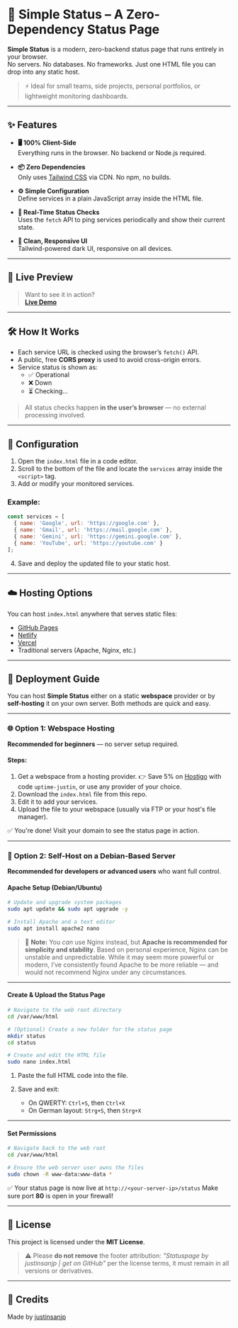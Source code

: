 # 🚦 Simple Status – A Zero-Dependency Status Page

**Simple Status** is a modern, zero-backend status page that runs entirely in your browser.  
No servers. No databases. No frameworks. Just one HTML file you can drop into any static host.

> ⚡ Ideal for small teams, side projects, personal portfolios, or lightweight monitoring dashboards.

---

## ✨ Features

- **🖥 100% Client-Side**  
  Everything runs in the browser. No backend or Node.js required.

- **📦 Zero Dependencies**  
  Only uses [Tailwind CSS](https://tailwindcss.com/) via CDN. No npm, no builds.

- **⚙️ Simple Configuration**  
  Define services in a plain JavaScript array inside the HTML file.

- **📡 Real-Time Status Checks**  
  Uses the `fetch` API to ping services periodically and show their current state.

- **🌙 Clean, Responsive UI**  
  Tailwind-powered dark UI, responsive on all devices.

---

## 📁 Live Preview

> Want to see it in action?  
> [**Live Demo**](https://klexai.justinsanjp.de/status/) 

---

## 🛠 How It Works

- Each service URL is checked using the browser’s `fetch()` API.
- A public, free **CORS proxy** is used to avoid cross-origin errors.
- Service status is shown as:
  - ✅ Operational
  - ❌ Down
  - ⏳ Checking...

> All status checks happen **in the user’s browser** — no external processing involved.

---

## 🔧 Configuration

1. Open the `index.html` file in a code editor.
2. Scroll to the bottom of the file and locate the `services` array inside the `<script>` tag.
3. Add or modify your monitored services.

### Example:

```js
const services = [
  { name: 'Google', url: 'https://google.com' },
  { name: 'Gmail', url: 'https://mail.google.com' },
  { name: 'Gemini', url: 'https://gemini.google.com' },
  { name: 'YouTube', url: 'https://youtube.com' }
];
````

4. Save and deploy the updated file to your static host.

---

## ☁️ Hosting Options

You can host `index.html` anywhere that serves static files:

* [GitHub Pages](https://pages.github.com/)
* [Netlify](https://www.netlify.com/)
* [Vercel](https://vercel.com/)
* Traditional servers (Apache, Nginx, etc.)

---

## 🚀 Deployment Guide

You can host **Simple Status** either on a static **webspace** provider or by **self-hosting** it on your own server. Both methods are quick and easy.

---

### 🌐 Option 1: Webspace Hosting

**Recommended for beginners** — no server setup required.

#### Steps:

1. Get a webspace from a hosting provider.
   👉 Save 5% on [Hostigo](https://hostigo-cloud.de) with code `uptime-justin`, or use any provider of your choice.
2. Download the `index.html` file from this repo.
3. Edit it to add your services.
4. Upload the file to your webspace (usually via FTP or your host's file manager).

✅ You're done! Visit your domain to see the status page in action.

---

### 🧰 Option 2: Self-Host on a Debian-Based Server

**Recommended for developers or advanced users** who want full control.

#### Apache Setup (Debian/Ubuntu)

```bash
# Update and upgrade system packages
sudo apt update && sudo apt upgrade -y

# Install Apache and a text editor
sudo apt install apache2 nano
```

> 💬 **Note:** You *can* use Nginx instead, but **Apache is recommended for simplicity and stability**.
> Based on personal experience, Nginx can be unstable and unpredictable. While it may seem more powerful or modern, I’ve consistently found Apache to be more reliable — and would not recommend Nginx under any circumstances.

---

#### Create & Upload the Status Page

```bash
# Navigate to the web root directory
cd /var/www/html

# (Optional) Create a new folder for the status page
mkdir status
cd status

# Create and edit the HTML file
sudo nano index.html
```

1. Paste the full HTML code into the file.
2. Save and exit:

   * On QWERTY: `Ctrl+S`, then `Ctrl+X`
   * On German layout: `Strg+S`, then `Strg+X`

---

#### Set Permissions

```bash
# Navigate back to the web root
cd /var/www/html

# Ensure the web server user owns the files
sudo chown -R www-data:www-data *
```

✅ Your status page is now live at `http://<your-server-ip>/status`
Make sure port **80** is open in your firewall!

---

## 📄 License

This project is licensed under the **MIT License**.

> ⚠️ Please **do not remove** the footer attribution:
> *"Statuspage by justinsanjp | get on GitHub"*
> per the license terms, it must remain in all versions or derivatives.

---

## 🙌 Credits

Made by [justinsanjp](https://github.com/justinsanjp)

```

